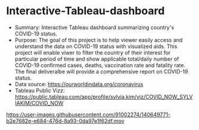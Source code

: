 # Interactive-Tableau-dashboard
- Summary: Interactive Tableau dashboard summarizing country's COVID-19 status.
- Purpose: The goal of this project is to help viewer easily access and understand the data on COVID-19 status with visualized aids. This project will enable viwer to filter the country of their interest for particular period of time and show applicable total/daily number of COVID-19 confirmed cases, deaths, vaccination rate and fatality rate. The final deliveralbe will provide a comprehensive report on COVID-19 status.
- Data source: https://ourworldindata.org/coronavirus
- Tableau Public Vizz: https://public.tableau.com/app/profile/sylvia.kim/viz/COVID_NOW_SYLVIAKIM/COVID_NOW

https://user-images.githubusercontent.com/91002274/140649771-b2e7682e-e684-476d-8a93-0da97e1f62df.mov

